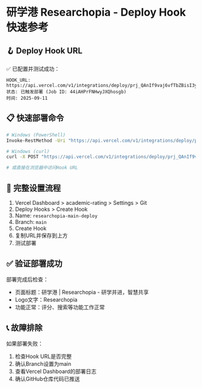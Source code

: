 # 研学港 Researchopia - Deploy Hook 快速参考

## 🪝 Deploy Hook URL
✅ 已配置并测试成功：
```
HOOK_URL: https://api.vercel.com/v1/integrations/deploy/prj_QAnIf9vaj6vfTbZBisI3yr6UB5d3/7UrWOe4H6t
状态: 已触发部署 (Job ID: 44iAHPrFNHwyJXQhosgb)
时间: 2025-09-11
```

## 📋 快速部署命令
```bash
# Windows (PowerShell)
Invoke-RestMethod -Uri "https://api.vercel.com/v1/integrations/deploy/prj_QAnIf9vaj6vfTbZBisI3yr6UB5d3/7UrWOe4H6t" -Method Post

# Windows (curl)
curl -X POST "https://api.vercel.com/v1/integrations/deploy/prj_QAnIf9vaj6vfTbZBisI3yr6UB5d3/7UrWOe4H6t"

# 或直接在浏览器中访问Hook URL
```

## 🔧 完整设置流程
1. Vercel Dashboard > academic-rating > Settings > Git
2. Deploy Hooks > Create Hook
3. Name: `researchopia-main-deploy`
4. Branch: `main` 
5. Create Hook
6. 复制URL并保存到上方
7. 测试部署

## ✅ 验证部署成功
部署完成后检查：
- 页面标题：研学港 | Researchopia - 研学并进，智慧共享
- Logo文字：Researchopia
- 功能正常：评分、搜索等功能工作正常

## 📞 故障排除
如果部署失败：
1. 检查Hook URL是否完整
2. 确认Branch设置为main
3. 查看Vercel Dashboard的部署日志
4. 确认GitHub仓库代码已推送
